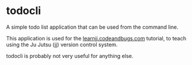 # todocli

A simple todo list application that can be used from the command line.

This application is used for
the [learnjj.codeandbugs.com](https://learnjj.codeandbugs.com) tutorial, to
teach using the Ju Jutsu (jj) version control system.

todocli is probably not very useful for anything else.
